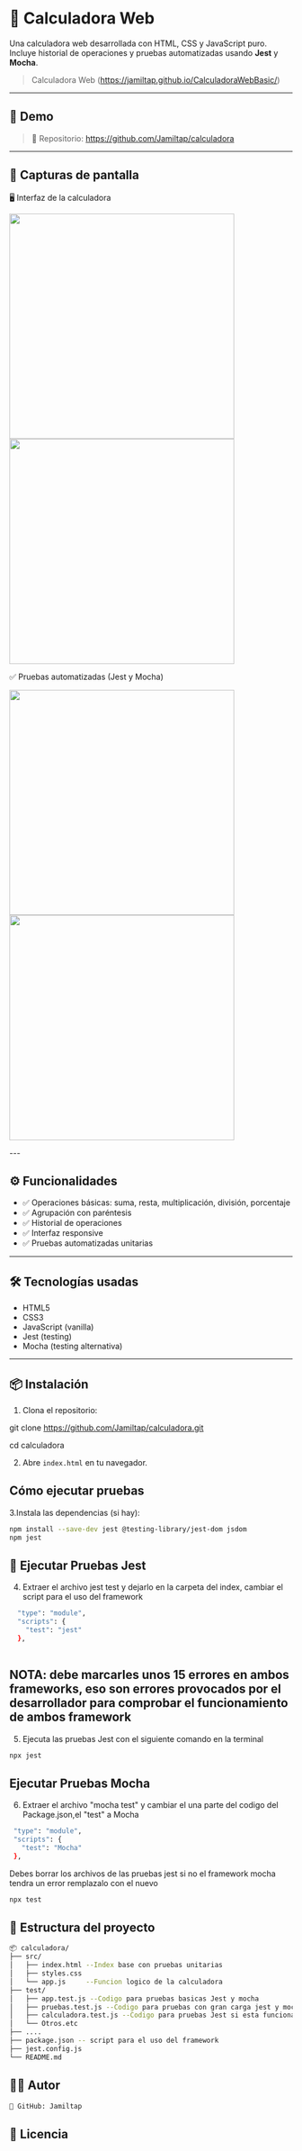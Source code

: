 # 🧮 Calculadora Web

Una calculadora web desarrollada con HTML, CSS y JavaScript puro. Incluye historial de operaciones y pruebas automatizadas usando **Jest** y **Mocha**.

> Calculadora Web (https://jamiltap.github.io/CalculadoraWebBasic/)
---

## 🚀 Demo
> 📂 Repositorio: https://github.com/Jamiltap/calculadora

---

## 📸 Capturas de pantalla
🖥️ Interfaz de la calculadora
<p float="left"> <img src="https://github.com/user-attachments/assets/bba3e4b2-5bc2-491d-96b2-e4678b4da90d" width="400"/> <img src="https://github.com/user-attachments/assets/588dfb74-5e9f-4901-a2f3-d1dfa25e4e1e" width="400"/> </p>
✅ Pruebas automatizadas (Jest y Mocha)
<p float="left"> <img src="https://github.com/user-attachments/assets/3206d7a0-0690-4002-9b2a-e44813665d16" width="400"/> <img src="https://github.com/user-attachments/assets/64d9df0b-2635-43ad-b999-578702056688" width="400"/> </p>
---

## ⚙️ Funcionalidades

- ✅ Operaciones básicas: suma, resta, multiplicación, división, porcentaje
- ✅ Agrupación con paréntesis
- ✅ Historial de operaciones
- ✅ Interfaz responsive
- ✅ Pruebas automatizadas unitarias

---

## 🛠️ Tecnologías usadas

- HTML5
- CSS3
- JavaScript (vanilla)
- Jest (testing)
- Mocha (testing alternativa)

---

## 📦 Instalación

1. Clona el repositorio:


git clone https://github.com/Jamiltap/calculadora.git

cd calculadora

2. Abre `index.html` en tu navegador.

## Cómo ejecutar pruebas
3.Instala las dependencias (si hay):
```bash
npm install --save-dev jest @testing-library/jest-dom jsdom
npm jest
```
## 🧪 Ejecutar Pruebas Jest
4. Extraer el archivo jest test y dejarlo en la carpeta del index, cambiar el script para el uso del framework
   
```bash
  "type": "module",
  "scripts": {
    "test": "jest"
  },
 
```
NOTA: debe marcarles unos 15 errores en ambos frameworks, eso son errores provocados por el desarrollador para comprobar el funcionamiento de ambos framework
---
5. Ejecuta las pruebas Jest con el siguiente comando en la terminal
```bash
npx jest
```
##  Ejecutar Pruebas Mocha
6. Extraer el  archivo "mocha test" y cambiar el una parte del codigo del Package.json,el "test" a Mocha
   
 ```bash
  "type": "module",
  "scripts": {
    "test": "Mocha"
  },
```
Debes borrar los archivos de las pruebas jest si no el framework mocha tendra un error remplazalo con el nuevo
```bash
npx test
```
## 📁 Estructura del proyecto
```bash
📦 calculadora/
├── src/
│   ├── index.html --Index base con pruebas unitarias
│   ├── styles.css
│   └── app.js     --Funcion logico de la calculadora
├── test/
│   ├── app.test.js --Codigo para pruebas basicas Jest y mocha
│   ├── pruebas.test.js --Codigo para pruebas con gran carga jest y mocha
│   ├── calculadora.test.js --Codigo para pruebas Jest si esta funcionando correctamente la calculadora en caso de JEST
│   └── Otros.etc
├── ....
├── package.json -- script para el uso del framework
├── jest.config.js
└── README.md
```
## 🧑‍💻 Autor
```bash
💼 GitHub: Jamiltap
```
## 📄 Licencia
